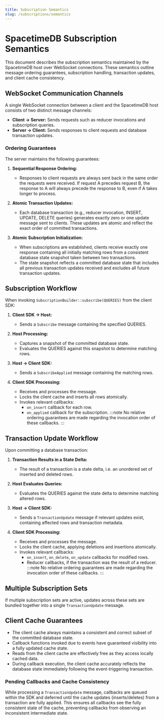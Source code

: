 ```yaml
---
title: Subscription Semantics
slug: /subscriptions/semantics
---
```


<!--This document was generated by ChatGPT based on a Discord discussion starting https://discord.com/channels/1037340874172014652/1138987509834059867/1354817326490325072 and then manually touched up.-->

# SpacetimeDB Subscription Semantics

This document describes the subscription semantics maintained by the SpacetimeDB host over WebSocket connections. These semantics outline message ordering guarantees, subscription handling, transaction updates, and client cache consistency.

## WebSocket Communication Channels

A single WebSocket connection between a client and the SpacetimeDB host consists of two distinct message channels:

- **Client → Server:** Sends requests such as reducer invocations and subscription queries.
- **Server → Client:** Sends responses to client requests and database transaction updates.

### Ordering Guarantees

The server maintains the following guarantees:

1. **Sequential Response Ordering:**
   - Responses to client requests are always sent back in the same order the requests were received. If request A precedes request B, the response to A will always precede the response to B, even if A takes longer to process.

2. **Atomic Transaction Updates:**
   - Each database transaction (e.g., reducer invocation, INSERT, UPDATE, DELETE queries) generates exactly zero or one update message sent to clients. These updates are atomic and reflect the exact order of committed transactions.

3. **Atomic Subscription Initialization:**
   - When subscriptions are established, clients receive exactly one response containing all initially matching rows from a consistent database state snapshot taken between two transactions.
   - The state snapshot reflects a committed database state that includes all previous transaction updates received and excludes all future transaction updates.

## Subscription Workflow

When invoking `SubscriptionBuilder::subscribe(QUERIES)` from the client SDK:

1. **Client SDK → Host:**
   - Sends a `Subscribe` message containing the specified QUERIES.

2. **Host Processing:**
   - Captures a snapshot of the committed database state.
   - Evaluates the QUERIES against this snapshot to determine matching rows.

3. **Host → Client SDK:**
   - Sends a `SubscribeApplied` message containing the matching rows.

4. **Client SDK Processing:**
   - Receives and processes the message.
   - Locks the client cache and inserts all rows atomically.
   - Invokes relevant callbacks:
     - `on_insert` callback for each row.
     - `on_applied` callback for the subscription.
       :::note
       No relative ordering guarantees are made regarding the invocation order of these callbacks.
       :::

## Transaction Update Workflow

Upon committing a database transaction:

1. **Transaction Results in a State Delta:**
   - The result of a transaction is a state delta, i.e. an unordered set of inserted and deleted rows.

2. **Host Evaluates Queries:**
   - Evaluates the QUERIES against the state delta to determine matching altered rows.

3. **Host → Client SDK:**
   - Sends a `TransactionUpdate` message if relevant updates exist, containing affected rows and transaction metadata.

4. **Client SDK Processing:**
   - Receives and processes the message.
   - Locks the client cache, applying deletions and insertions atomically.
   - Invokes relevant callbacks:
     - `on_insert`, `on_delete`, `on_update` callbacks for modified rows.
     - Reducer callbacks, if the transaction was the result of a reducer.
       :::note
       No relative ordering guarantees are made regarding the invocation order of these callbacks.
       :::

## Multiple Subscription Sets

If multiple subscription sets are active, updates across these sets are bundled together into a single `TransactionUpdate` message.

## Client Cache Guarantees

- The client cache always maintains a consistent and correct subset of the committed database state.
- Callback functions invoked due to events have guaranteed visibility into a fully updated cache state.
- Reads from the client cache are effectively free as they access locally cached data.
- During callback execution, the client cache accurately reflects the database state immediately following the event-triggering transaction.

### Pending Callbacks and Cache Consistency

While processing a `TransactionUpdate` message, callbacks are queued within the SDK and deferred until the cache updates (inserts/deletes) from a transaction are fully applied. This ensures all callbacks see the fully consistent state of the cache, preventing callbacks from observing an inconsistent intermediate state.
